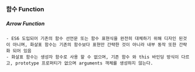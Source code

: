 ### 함수 Function

##### Arrow Function

    - ES6 도입되어 기존의 함수 선언문 또는 함수 표현식을 완전히 대체하기 위해 디자인 된것이 아니며, 화살표 함수는 기존의 함수보다 표현만 간략한 것이 아니라 내부 동작 또한 간략화 되어 있음
    - 화살표 함수는 생성자 함수로 사용 할 수 없으며, 기존 함수 와 this 바인딩 방식이 다르고, prototype 프로퍼티가 없으며 arguments 객체를 생성하지 않는다.
